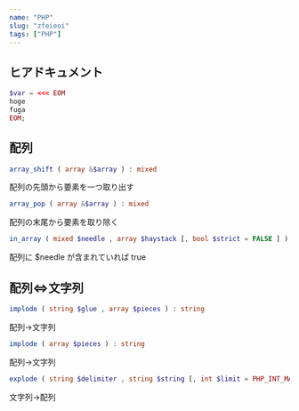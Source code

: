 ```yaml
---
name: "PHP"
slug: "zfeieoi"
tags: ["PHP"]
---
```



## ヒアドキュメント

```php
$var = <<< EOM
hoge
fuga
EOM;
```


## 配列

```php
array_shift ( array &$array ) : mixed
```

配列の先頭から要素を一つ取り出す

```php
array_pop ( array &$array ) : mixed
```

配列の末尾から要素を取り除く

```php
in_array ( mixed $needle , array $haystack [, bool $strict = FALSE ] ) : bool
```

配列に $needle が含まれていれば true


## 配列⇔文字列

```php
implode ( string $glue , array $pieces ) : string
```

配列→文字列

```php
implode ( array $pieces ) : string
```

配列→文字列

```php
explode ( string $delimiter , string $string [, int $limit = PHP_INT_MAX ] ) : array
```

文字列→配列

